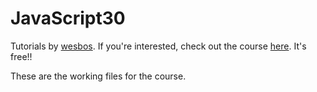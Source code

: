 # JavaScript30
Tutorials by [wesbos](https://github.com/wesbos). If you're interested, check out the course [here](https://javascript30.com/). It's free!!

These are the working files for the course.
